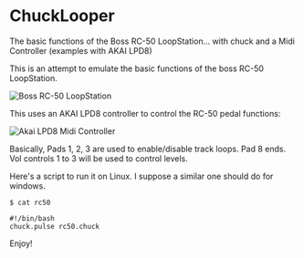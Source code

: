 # ChuckLooper
The basic functions of the Boss RC-50 LoopStation... with chuck and a Midi Controller (examples with AKAI LPD8)

This is an attempt to emulate the basic functions of the boss RC-50 LoopStation.

![Boss RC-50 LoopStation](https://github.com/rodolfoap/chucklooper/img/rc_50_top_gal.jpg "Boss RC-50 LoopStation")

This uses an AKAI LPD8 controller to control the RC-50 pedal functions:

![Akai LPD8 Midi Controller](https://github.com/rodolfoap/chucklooper/img/lpd8_web_large.png "Akai LPD8 Midi Controller")

Basically, Pads 1, 2, 3 are used to enable/disable track loops. Pad 8 ends. Vol controls 1 to 3 will be used to control levels.

Here's a script to run it on Linux. I suppose a similar one should do for windows.

	$ cat rc50

	#!/bin/bash
	chuck.pulse rc50.chuck

Enjoy!
